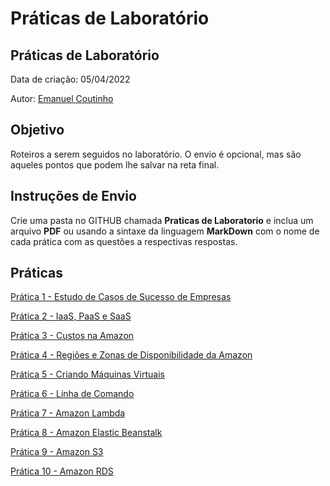 # Práticas de Laboratório

## Práticas de Laboratório

Data de criação: 05/04/2022

Autor: [Emanuel Coutinho](https://github.com/emanuelcoutinho)

## Objetivo
Roteiros a serem seguidos no laboratório. O envio é opcional, mas são aqueles pontos que podem lhe salvar na reta final.


## Instruções de Envio

Crie uma pasta no GITHUB chamada **Praticas de Laboratorio** e inclua um arquivo **PDF** ou usando a sintaxe da linguagem **MarkDown** com o nome de cada prática com as questões a respectivas respostas.

## Práticas

[Prática 1 - Estudo de Casos de Sucesso de Empresas](Pratica01.md)

[Prática 2 - IaaS, PaaS e SaaS](Pratica02.md)

[Prática 3 - Custos na Amazon](Pratica03.md)

[Prática 4 - Regiões e Zonas de Disponibilidade da Amazon](Pratica04.md)

[Prática 5 - Criando Máquinas Virtuais](Pratica05.md)

[Prática 6 - Linha de Comando](Pratica06.md)

[Prática 7 - Amazon Lambda](Pratica07.md)

[Prática 8 - Amazon Elastic Beanstalk](Pratica08.md)

[Prática 9 - Amazon S3](Pratica09.md)

[Prática 10 - Amazon RDS](Pratica10.md)


